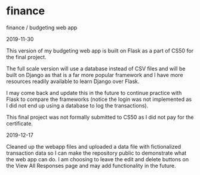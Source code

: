 # finance
finance / budgeting web app

2019-11-30

This version of my budgeting web app is built on Flask as a part of CS50 for the final project.

The full scale version will use a database instead of CSV files and will be built on Django as that is a far more popular framework and I have more resources readily available to learn Django over Flask.

I may come back and update this in the future to continue practice with Flask to compare the frameworks (notice the login was not implemented as I did not end up using a database to log the transactions).

This final project was not formally submitted to CS50 as I did not pay for the certificate. 

2019-12-17

Cleaned up the webapp files and uploaded a data file with fictionalized transaction data so I can make the repository public to demonstrate what the web app can do.
I am choosing to leave the edit and delete buttons on the View All Responses page and may add functionality in the future.
